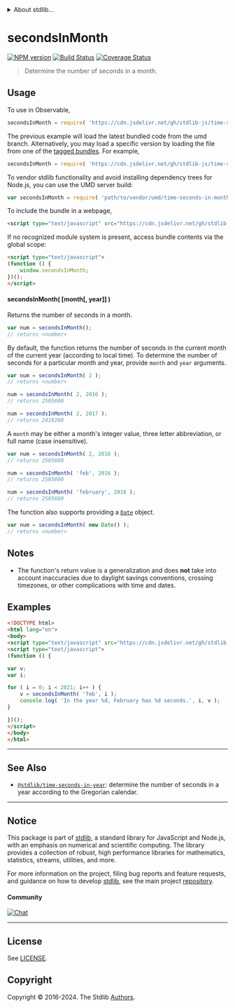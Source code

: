<!--

@license Apache-2.0

Copyright (c) 2018 The Stdlib Authors.

Licensed under the Apache License, Version 2.0 (the "License");
you may not use this file except in compliance with the License.
You may obtain a copy of the License at

   http://www.apache.org/licenses/LICENSE-2.0

Unless required by applicable law or agreed to in writing, software
distributed under the License is distributed on an "AS IS" BASIS,
WITHOUT WARRANTIES OR CONDITIONS OF ANY KIND, either express or implied.
See the License for the specific language governing permissions and
limitations under the License.

-->


<details>
  <summary>
    About stdlib...
  </summary>
  <p>We believe in a future in which the web is a preferred environment for numerical computation. To help realize this future, we've built stdlib. stdlib is a standard library, with an emphasis on numerical and scientific computation, written in JavaScript (and C) for execution in browsers and in Node.js.</p>
  <p>The library is fully decomposable, being architected in such a way that you can swap out and mix and match APIs and functionality to cater to your exact preferences and use cases.</p>
  <p>When you use stdlib, you can be absolutely certain that you are using the most thorough, rigorous, well-written, studied, documented, tested, measured, and high-quality code out there.</p>
  <p>To join us in bringing numerical computing to the web, get started by checking us out on <a href="https://github.com/stdlib-js/stdlib">GitHub</a>, and please consider <a href="https://opencollective.com/stdlib">financially supporting stdlib</a>. We greatly appreciate your continued support!</p>
</details>

# secondsInMonth

[![NPM version][npm-image]][npm-url] [![Build Status][test-image]][test-url] [![Coverage Status][coverage-image]][coverage-url] <!-- [![dependencies][dependencies-image]][dependencies-url] -->

> Determine the number of seconds in a month.



<section class="usage">

## Usage

To use in Observable,

```javascript
secondsInMonth = require( 'https://cdn.jsdelivr.net/gh/stdlib-js/time-seconds-in-month@umd/browser.js' )
```
The previous example will load the latest bundled code from the umd branch. Alternatively, you may load a specific version by loading the file from one of the [tagged bundles](https://github.com/stdlib-js/time-seconds-in-month/tags). For example,

```javascript
secondsInMonth = require( 'https://cdn.jsdelivr.net/gh/stdlib-js/time-seconds-in-month@v0.2.1-umd/browser.js' )
```

To vendor stdlib functionality and avoid installing dependency trees for Node.js, you can use the UMD server build:

```javascript
var secondsInMonth = require( 'path/to/vendor/umd/time-seconds-in-month/index.js' )
```

To include the bundle in a webpage,

```html
<script type="text/javascript" src="https://cdn.jsdelivr.net/gh/stdlib-js/time-seconds-in-month@umd/browser.js"></script>
```

If no recognized module system is present, access bundle contents via the global scope:

```html
<script type="text/javascript">
(function () {
    window.secondsInMonth;
})();
</script>
```

#### secondsInMonth( \[month\[, year]] )

Returns the number of seconds in a month.

```javascript
var num = secondsInMonth();
// returns <number>
```

By default, the function returns the number of seconds in the current month of the current year (according to local time). To determine the number of seconds for a particular month and year, provide `month` and `year` arguments.

```javascript
var num = secondsInMonth( 2 );
// returns <number>

num = secondsInMonth( 2, 2016 );
// returns 2505600

num = secondsInMonth( 2, 2017 );
// returns 2419200
```

A `month` may be either a month's integer value, three letter abbreviation, or full name (case insensitive).

```javascript
var num = secondsInMonth( 2, 2016 );
// returns 2505600

num = secondsInMonth( 'feb', 2016 );
// returns 2505600

num = secondsInMonth( 'february', 2016 );
// returns 2505600
```

The function also supports providing a [`Date`][date-object] object.

```javascript
var num = secondsInMonth( new Date() );
// returns <number>
```

</section>

<!-- /.usage -->

<section class="notes">

## Notes

-   The function's return value is a generalization and does **not** take into account inaccuracies due to daylight savings conventions, crossing timezones, or other complications with time and dates. 

</section>

<!-- /.notes -->

<section class="examples">

## Examples

<!-- eslint no-undef: "error" -->

```html
<!DOCTYPE html>
<html lang="en">
<body>
<script type="text/javascript" src="https://cdn.jsdelivr.net/gh/stdlib-js/time-seconds-in-month@umd/browser.js"></script>
<script type="text/javascript">
(function () {

var v;
var i;

for ( i = 0; i < 2021; i++ ) {
    v = secondsInMonth( 'feb', i );
    console.log( 'In the year %d, February has %d seconds.', i, v );
}

})();
</script>
</body>
</html>
```

</section>

<!-- /.examples -->



<!-- Section for related `stdlib` packages. Do not manually edit this section, as it is automatically populated. -->

<section class="related">

* * *

## See Also

-   <span class="package-name">[`@stdlib/time-seconds-in-year`][@stdlib/time/seconds-in-year]</span><span class="delimiter">: </span><span class="description">determine the number of seconds in a year according to the Gregorian calendar.</span>

</section>

<!-- /.related -->

<!-- Section for all links. Make sure to keep an empty line after the `section` element and another before the `/section` close. -->


<section class="main-repo" >

* * *

## Notice

This package is part of [stdlib][stdlib], a standard library for JavaScript and Node.js, with an emphasis on numerical and scientific computing. The library provides a collection of robust, high performance libraries for mathematics, statistics, streams, utilities, and more.

For more information on the project, filing bug reports and feature requests, and guidance on how to develop [stdlib][stdlib], see the main project [repository][stdlib].

#### Community

[![Chat][chat-image]][chat-url]

---

## License

See [LICENSE][stdlib-license].


## Copyright

Copyright &copy; 2016-2024. The Stdlib [Authors][stdlib-authors].

</section>

<!-- /.stdlib -->

<!-- Section for all links. Make sure to keep an empty line after the `section` element and another before the `/section` close. -->

<section class="links">

[npm-image]: http://img.shields.io/npm/v/@stdlib/time-seconds-in-month.svg
[npm-url]: https://npmjs.org/package/@stdlib/time-seconds-in-month

[test-image]: https://github.com/stdlib-js/time-seconds-in-month/actions/workflows/test.yml/badge.svg?branch=v0.2.1
[test-url]: https://github.com/stdlib-js/time-seconds-in-month/actions/workflows/test.yml?query=branch:v0.2.1

[coverage-image]: https://img.shields.io/codecov/c/github/stdlib-js/time-seconds-in-month/main.svg
[coverage-url]: https://codecov.io/github/stdlib-js/time-seconds-in-month?branch=main

<!--

[dependencies-image]: https://img.shields.io/david/stdlib-js/time-seconds-in-month.svg
[dependencies-url]: https://david-dm.org/stdlib-js/time-seconds-in-month/main

-->

[chat-image]: https://img.shields.io/gitter/room/stdlib-js/stdlib.svg
[chat-url]: https://app.gitter.im/#/room/#stdlib-js_stdlib:gitter.im

[stdlib]: https://github.com/stdlib-js/stdlib

[stdlib-authors]: https://github.com/stdlib-js/stdlib/graphs/contributors

[cli-section]: https://github.com/stdlib-js/time-seconds-in-month#cli
[cli-url]: https://github.com/stdlib-js/time-seconds-in-month/tree/cli
[@stdlib/time-seconds-in-month]: https://github.com/stdlib-js/time-seconds-in-month/tree/main

[umd]: https://github.com/umdjs/umd
[es-module]: https://developer.mozilla.org/en-US/docs/Web/JavaScript/Guide/Modules

[deno-url]: https://github.com/stdlib-js/time-seconds-in-month/tree/deno
[deno-readme]: https://github.com/stdlib-js/time-seconds-in-month/blob/deno/README.md
[umd-url]: https://github.com/stdlib-js/time-seconds-in-month/tree/umd
[umd-readme]: https://github.com/stdlib-js/time-seconds-in-month/blob/umd/README.md
[esm-url]: https://github.com/stdlib-js/time-seconds-in-month/tree/esm
[esm-readme]: https://github.com/stdlib-js/time-seconds-in-month/blob/esm/README.md
[branches-url]: https://github.com/stdlib-js/time-seconds-in-month/blob/main/branches.md

[stdlib-license]: https://raw.githubusercontent.com/stdlib-js/time-seconds-in-month/main/LICENSE

[date-object]: https://developer.mozilla.org/en-US/docs/Web/JavaScript/Reference/Global_Objects/Date

<!-- <related-links> -->

[@stdlib/time/seconds-in-year]: https://github.com/stdlib-js/time-seconds-in-year/tree/umd

<!-- </related-links> -->

</section>

<!-- /.links -->

